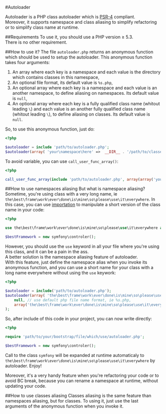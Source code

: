 #Autoloader

Autoloader is a PHP class autoloader which is [PSR-4](https://github.com/php-fig/fig-standards/blob/master/accepted/PSR-4-autoloader.md) compliant.  
Moreover, it supports namespace and class aliasing to simplify refactoring or to simplify class name at runtime.

##Requirements
To use it, you should use a PHP version ≥ 5.3.  
There is no other requirement.

##How to use it?
The file `autoloader.php` returns an anonymous function which should be used to setup the autoloader.
This anonymous function takes four arguments:

1. An array where each key is a namespace and each value is the directory which contains classes in this namespace,
2. An optional file format, its default value is `%s.php`,
3. An optional array where each key is a namespace and each value is an another namespace, to define aliasing on namespaces. Its default value is `null`,
4. An optional array where each key is a fully qualified class name (whitout leading `\`) and each value is an another fully qualified class name (whitout leading `\`), to define aliasing on classes. Its default value is `null`.

So, to use this anonymous function, just do:

```php
<?php

$autoloader = include 'path/to/autoloader.php';
$autoloader(array( 'your\namespace\here' =>  __DIR__ . '/path/to/classes/directory', 'an\another\namespace' =>  __DIR__ . '/path/to/another/classes/directory' ));
```

To avoid variable, you can use `call_user_func_array()`:

```php
<?php

call_user_func_array(include 'path/to/autoloader.php', array(array('your\namespace\here' =>  __DIR__ . '/path/to/classes/directory', 'an\another\namespace' =>  __DIR__ . '/path/to/another/classes/directory')));
```

##How to use namespaces aliasing
But what is namespace aliasing?
Sometime, you're using class with a very long name, ie `the\best\frame\work\ever\done\is\mine\so\please\use\it\everywhere`.
In this case, you can use [importation](http://php.net/manual/en/language.namespaces.importing.php) to manipulate a short version of the class name in your code:

```php
<?php

use the\best\frame\work\ever\done\is\mine\so\please\use\it\everywhere as symfony;

$bestFramework = new symfony\controler();
```

However, you should use the `use` keyword in all your file where you're using this class, and it can be a pain in the ass.  
A better solution is the namespace aliasing feature of autoloader.  
With this feature, just define the namespace alias when you invoke its anonymous function, and you can use a short name for your class with a long name everywhere without using the `use` keywork:

```php
<?php

$autoloader = include('path/to/autoloader.php');
$autoloader(array( 'the\best\frame\work\ever\done\is\mine\so\please\use\it\everywhere' =>  __DIR__ . '/path/to/symfony' ),
	null, // use default php file name format, ie %s.php,
	array('the\best\frame\work\ever\done\is\mine\so\please\use\it\everywhere' => 'symfony')
);
```

So, after include of this code in your project, you can now write directly:

```php
<?php

require 'path/to/your/bootstrap/file/which/use/autoloader.php';

$bestFramework = new symfony\controler();
```

Call to the class `symfony` will be expanded at runtime automaticaly to `the\best\frame\work\ever\done\is\mine\so\please\use\it\everywhere` by autoloader.
Enjoy!

Moreover, it's a very handy feature when you're refactoring your code or to avoid BC break, because you can rename a namespace at runtime, without updating your code.  

##How to use classes aliasing
Classes aliasing is the same feature than namespaces aliasing, but for classes.
To using it, just use the last arguments of the anonymous function when you invoke it.
